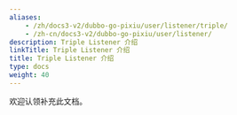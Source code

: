 ```yaml
---
aliases:
    - /zh/docs3-v2/dubbo-go-pixiu/user/listener/triple/
    - /zh-cn/docs3-v2/dubbo-go-pixiu/user/listener/
description: Triple Listener 介绍
linkTitle: Triple Listener 介绍
title: Triple Listener 介绍
type: docs
weight: 40
---
```






欢迎认领补充此文档。